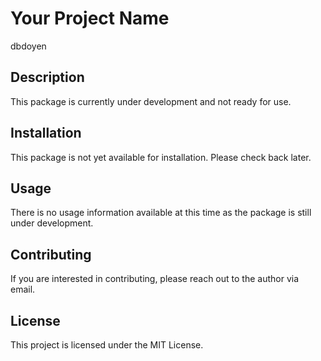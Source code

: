 # Your Project Name

dbdoyen

## Description

This package is currently under development and not ready for use. 

## Installation

This package is not yet available for installation. Please check back later.

## Usage

There is no usage information available at this time as the package is still under development.

## Contributing

If you are interested in contributing, please reach out to the author via email.

## License

This project is licensed under the MIT License.
